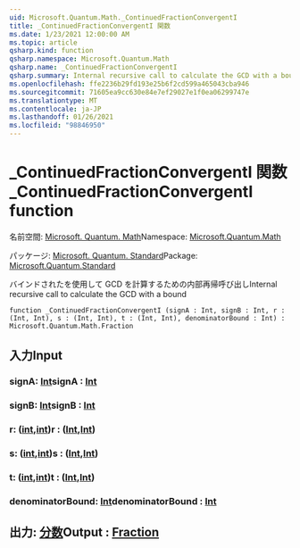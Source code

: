 ```yaml
---
uid: Microsoft.Quantum.Math._ContinuedFractionConvergentI
title: _ContinuedFractionConvergentI 関数
ms.date: 1/23/2021 12:00:00 AM
ms.topic: article
qsharp.kind: function
qsharp.namespace: Microsoft.Quantum.Math
qsharp.name: _ContinuedFractionConvergentI
qsharp.summary: Internal recursive call to calculate the GCD with a bound
ms.openlocfilehash: ffe2236b29fd193e25b6f2cd599a465043cba946
ms.sourcegitcommit: 71605ea9cc630e84e7ef29027e1f0ea06299747e
ms.translationtype: MT
ms.contentlocale: ja-JP
ms.lasthandoff: 01/26/2021
ms.locfileid: "98846950"
---
```

# <a name="_continuedfractionconvergenti-function"></a><span data-ttu-id="32b1c-102">_ContinuedFractionConvergentI 関数</span><span class="sxs-lookup"><span data-stu-id="32b1c-102">_ContinuedFractionConvergentI function</span></span>

<span data-ttu-id="32b1c-103">名前空間: [Microsoft. Quantum. Math](xref:Microsoft.Quantum.Math)</span><span class="sxs-lookup"><span data-stu-id="32b1c-103">Namespace: [Microsoft.Quantum.Math](xref:Microsoft.Quantum.Math)</span></span>

<span data-ttu-id="32b1c-104">パッケージ: [Microsoft. Quantum. Standard](https://nuget.org/packages/Microsoft.Quantum.Standard)</span><span class="sxs-lookup"><span data-stu-id="32b1c-104">Package: [Microsoft.Quantum.Standard](https://nuget.org/packages/Microsoft.Quantum.Standard)</span></span>


<span data-ttu-id="32b1c-105">バインドされたを使用して GCD を計算するための内部再帰呼び出し</span><span class="sxs-lookup"><span data-stu-id="32b1c-105">Internal recursive call to calculate the GCD with a bound</span></span>

```qsharp
function _ContinuedFractionConvergentI (signA : Int, signB : Int, r : (Int, Int), s : (Int, Int), t : (Int, Int), denominatorBound : Int) : Microsoft.Quantum.Math.Fraction
```


## <a name="input"></a><span data-ttu-id="32b1c-106">入力</span><span class="sxs-lookup"><span data-stu-id="32b1c-106">Input</span></span>

### <a name="signa--int"></a><span data-ttu-id="32b1c-107">signA: [Int](xref:microsoft.quantum.lang-ref.int)</span><span class="sxs-lookup"><span data-stu-id="32b1c-107">signA : [Int](xref:microsoft.quantum.lang-ref.int)</span></span>




### <a name="signb--int"></a><span data-ttu-id="32b1c-108">signB: [Int](xref:microsoft.quantum.lang-ref.int)</span><span class="sxs-lookup"><span data-stu-id="32b1c-108">signB : [Int](xref:microsoft.quantum.lang-ref.int)</span></span>




### <a name="r--intint"></a><span data-ttu-id="32b1c-109">r: ([int](xref:microsoft.quantum.lang-ref.int),[int](xref:microsoft.quantum.lang-ref.int))</span><span class="sxs-lookup"><span data-stu-id="32b1c-109">r : ([Int](xref:microsoft.quantum.lang-ref.int),[Int](xref:microsoft.quantum.lang-ref.int))</span></span>




### <a name="s--intint"></a><span data-ttu-id="32b1c-110">s: ([int](xref:microsoft.quantum.lang-ref.int),[int](xref:microsoft.quantum.lang-ref.int))</span><span class="sxs-lookup"><span data-stu-id="32b1c-110">s : ([Int](xref:microsoft.quantum.lang-ref.int),[Int](xref:microsoft.quantum.lang-ref.int))</span></span>




### <a name="t--intint"></a><span data-ttu-id="32b1c-111">t: ([int](xref:microsoft.quantum.lang-ref.int),[int](xref:microsoft.quantum.lang-ref.int))</span><span class="sxs-lookup"><span data-stu-id="32b1c-111">t : ([Int](xref:microsoft.quantum.lang-ref.int),[Int](xref:microsoft.quantum.lang-ref.int))</span></span>




### <a name="denominatorbound--int"></a><span data-ttu-id="32b1c-112">denominatorBound: [Int](xref:microsoft.quantum.lang-ref.int)</span><span class="sxs-lookup"><span data-stu-id="32b1c-112">denominatorBound : [Int](xref:microsoft.quantum.lang-ref.int)</span></span>





## <a name="output--fraction"></a><span data-ttu-id="32b1c-113">出力: [分数](xref:Microsoft.Quantum.Math.Fraction)</span><span class="sxs-lookup"><span data-stu-id="32b1c-113">Output : [Fraction](xref:Microsoft.Quantum.Math.Fraction)</span></span>


